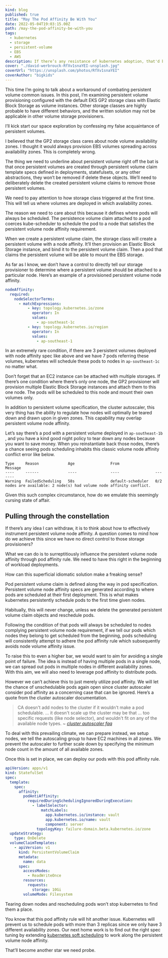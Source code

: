 ```yaml
---
kind: blog
published: true
title: "May The Pod Affinity Be With You"
date: 2022-05-04T19:03:15.00Z
path: /may-the-pod-affinity-be-with-you
tags:
  - kubernetes
  - storage
  - persistent-volume
  - EBS
  - AWS
description: If there’s any resistance of kubernetes adoption, that'd be a reluctance of using the kuberntes persistent volume. I’m myself concerned with this as well. When it comes to dealing with having storages in kubernetes, I find it saner to just delegate the problem to higher abstractions like operators and charts. This absence of hands-on experience leaves me a question of how to use persistent volume.
cover: "./david-werbrouck-RfXv1snaYEI-unsplash.jpg"
coverUrl: "https://unsplash.com/photos/RfXv1snaYEI"
coverAuthor: "bigkids"
---
```


This time I’m going to talk about a workaround of combating persistent volume common issues. In this post, I’m examining persistent volume provisioning configured with the default EKS GP2 storage class with Elastic Block Storage as volume instances. Other storage classes are highly probable to have different behaviors, and the written solution may not be applicable in other volume storage provisioners.

I’ll kick start our space exploration by confessing my false acquaintance of persistent volumes.

I believed that the GP2 storage class cares about node volume availability zones. I thought it would always provision EBS volumes spreading across availability zones. This is completely wrong.

The thing we need to underline about persistent volume right off the bat is that once persistent volumes are created through persistent volume claim template specs defined in deployments, statefulsets, or any other abstractions, they won’t be removed if delete these objects. We’ll need to deliberately delete the created persistent volume claims to remove those persistent volumes.

We need to pay attention to how storage class triggered at the first time. This will tell us where volumes are deployed in which availability zones.

The reason we need to care about this because it defines where pods will always be scheduled. The persistence volume claim attached to a pod coerces kube-scheduler to schedule the pod to a node that satisfies the persistent volume node affinity requirement.

When we create a persistent volume claim, the storage class will create a persistent volume with a node affinity. It’ll then provision an Elastic Block Storage instance, and bind it to the persistent volume claim. Then a pod that claims the persistent volume will be able to mount the EBS storage.

As far as I know, we don’t have a control to directly tell our storage provisioner to determine where a persistent volume should be attached to a particular node. Here’s an example of a provisioned persistent volume node affinity.

```yaml
nodeAffinity:
  required:
    nodeSelectorTerms:
      - matchExpressions:
          - key: topology.kubernetes.io/zone
            operator: In
            values:
              - ap-southeast-1c
          - key: topology.kubernetes.io/region
            operator: In
            values:
              - ap-southeast-1
```

In an extremely rare condition, if there are 3 persistent volumes deployed with node affinity spec like above and we have 7 pods referring these volumes, kubernetes will schedule these pods to nodes in `ap-southeast-1c` no matter what.

Don’t forget that an EC2 instance can be attached with multiple storages. If there’s one condition where there’s only one node, the GP2 provisioner will provision multiple Elastic Block Storage instances and attach them to this one node. The pods will be scheduled to this node and mount their own volumes only.

In addition to persistent volume specification, the cluster autoscaler, this very thing has the ability to regulate how nodes will optimally be teared down and drawn upon in given zones. This capability may overlap persistent volume node affinity.

Let’s say there’s a pod with a persistent volume deployed in `ap-southeast-1b` , and you have a kind good night policy to tear down any nodes because you want to save money. When you reinstantiate back those nodes, there’s a chance seeing pods scheduling inhabits this classic volume node affinity conflict error like below.

```
Type     Reason             Age                From                Message
----     ------             ----               ----                -------
Warning  FailedScheduling   58s                default-scheduler   0/2 nodes are available: 2 node(s) had volume node affinity conflict.
```

Given this such complex circumstance, how do we emulate this seemingly cursing state of affair.

## Pulling through the constellation

If there’s any idea I can withdraw, it is to think about how to effectively instrument persistent volume node affinity. A question comes to mind how do we achieve this since we have no direct control to those storage provisioners?

What we can do is to surreptitiously influence the persistent volume node affinity through pod affinity rule. We need to have this right in the beginning of workload deployments.

How can this superficial idiomatic solution make a freaking sense?

Pod persistent volume claim is defined along the way in pod specification. Persistent volume node affinity specs are generated according to where pods are scheduled at their first deployment. This is what makes kubernetes persistently schedule pods to the first time given nodes.

Habitually, this will never change, unless we delete the generated persistent volume claim objects and reschedule pods.

Following the condition of that pods will always be scheduled to nodes complying persistent volume node requirement, if we tell our pods which nodes they belong to get scheduled from the beginning, pods scheduling will consistently attempt to adhere the pod affinity rule which subsequently avoids node volume affinity issue.

To raise this to even a higher bar, we would want to aim for avoiding a single point of failure. The idea is instead of having multiple pods in a single node, we can spread out pods in multiple nodes in different availability zones. With this aim, we will also need to leverage pod affinity to distribute pods.

However we can’t achieve this to just merely utilize pod affinity. We will let the chance of unschedulable pods again open since cluster autoscaler consider pod affinity as a concerning case that can be ignored. Here’s a quote from the cluster autoscaler documentation.

> CA doesn't add nodes to the cluster if it wouldn't make a pod schedulable. ... it doesn't scale up the cluster may be that ... too specific requests (like node selector), and wouldn't fit on any of the available node types. ~ _[cluster autoscaler faq](https://github.com/kubernetes/autoscaler/blob/master/cluster-autoscaler/FAQ.md#i-have-a-couple-of-pending-pods-but-there-was-no-scale-up)_

To deal with this prevailing climate, we can prepare instead, we setup nodes, we tell the autoscaling group to have EC2 machines in all zones. We prevent the autoscaler to further scale down by specifying the minimum node count in the amount of all available zones.

Once this is set in place, we can deploy our pods with this pod affinity rule.

```yaml
apiVersion: apps/v1
kind: StatefulSet
spec:
  template:
    spec:
      affinity:
        podAntiAffinity:
          requiredDuringSchedulingIgnoredDuringExecution:
            - labelSelector:
                matchLabels:
                  app.kubernetes.io/instance: vault
                  app.kubernetes.io/name: vault
                  component: server
              topologyKey: failure-domain.beta.kubernetes.io/zone
  updateStrategy:
    type: OnDelete
  volumeClaimTemplates:
    - apiVersion: v1
      kind: PersistentVolumeClaim
      metadata:
        name: data
      spec:
        accessModes:
          - ReadWriteOnce
        resources:
          requests:
            storage: 10Gi
        volumeMode: Filesystem
```

Tearing down nodes and rescheduling pods won’t stop kubernetes to find them a place.

You know that this pod affinity rule will hit another issue. Kubernetes will prevent us to schedule pods with more than 3 replicas since we only have 3 different availability zones. Our next home work is to find out the right spec tuning by extending [kubernetes soft scheduling](https://kubernetes.io/docs/concepts/scheduling-eviction/assign-pod-node/#an-example-of-a-pod-that-uses-pod-affinity) to work along the persistent volume node affinity.

That’ll become another star we need probe.
